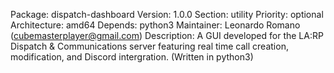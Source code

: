 Package: dispatch-dashboard
Version: 1.0.0
Section: utility
Priority: optional
Architecture: amd64
Depends: python3
Maintainer: Leonardo Romano (cubemasterplayer@gmail.com)
Description: A GUI developed for the LA:RP Dispatch & Communications server featuring real time call creation, modification, and Discord intergration.
(Written in python3)
